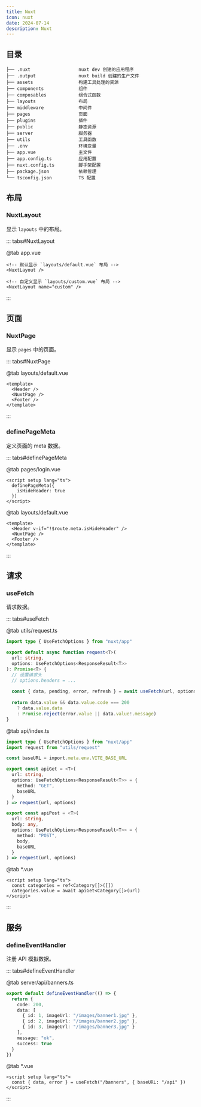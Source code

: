 ```yaml
---
title: Nuxt
icon: nuxt
date: 2024-07-14
description: Nuxt
---
```



## 目录

```
├── .nuxt                  nuxt dev 创建的应用程序
├── .output                nuxt build 创建的生产文件
├── assets                 构建工具处理的资源
├── components             组件
├── composables            组合式函数
├── layouts                布局
├── middleware             中间件
├── pages                  页面
├── plugins                插件
├── public                 静态资源
├── server                 服务器
├── utils                  工具函数
├── .env                   环境变量
├── app.vue                主文件
├── app.config.ts          应用配置
├── nuxt.config.ts         脚手架配置
├── package.json           依赖管理
└── tsconfig.json          TS 配置
```

## 布局

### NuxtLayout

显示 `layouts` 中的布局。

::: tabs#NuxtLayout

@tab <Vue /> app.vue

```vue
<!-- 默认显示 `layouts/default.vue` 布局 -->
<NuxtLayout />

<!-- 自定义显示 `layouts/custom.vue` 布局 -->
<NuxtLayout name="custom" />
```

:::

## 页面

### NuxtPage

显示 `pages` 中的页面。

::: tabs#NuxtPage

@tab <Vue /> layouts/default.vue

```vue
<template>
  <Header />
  <NuxtPage />
  <Footer />
</template>
```

:::

### definePageMeta

定义页面的 meta 数据。

::: tabs#definePageMeta

@tab <Vue /> pages/login.vue

```vue
<script setup lang="ts">
  definePageMeta({
    isHideHeader: true
  })
</script>
```

@tab <Vue /> layouts/default.vue

```vue
<template>
  <Header v-if="!$route.meta.isHideHeader" />
  <NuxtPage />
  <Footer />
</template>
```

:::

## 请求

### useFetch

请求数据。

::: tabs#useFetch

@tab <Ts /> utils/request.ts

```ts
import type { UseFetchOptions } from "nuxt/app"

export default async function request<T>(
  url: string,
  options: UseFetchOptions<ResponseResult<T>>
): Promise<T> {
  // 设置请求头
  // options.headers = ...
  
  const { data, pending, error, refresh } = await useFetch(url, options)
  
  return data.value && data.value.code === 200
    ? data.value.data
    : Promise.reject(error.value || data.value!.message)
}
```

@tab <Ts /> api/index.ts

```ts
import type { UseFetchOptions } from "nuxt/app"
import request from "utils/request"

const baseURL = import.meta.env.VITE_BASE_URL

export const apiGet = <T>(
  url: string,
  options: UseFetchOptions<ResponseResult<T>> = {
    method: "GET",
    baseURL
  }
) => request(url, options)

export const apiPost = <T>(
  url: string,
  body: any,
  options: UseFetchOptions<ResponseResult<T>> = {
    method: "POST",
    body,
    baseURL
  }
) => request(url, options)
```

@tab <Vue /> *.vue

```vue
<script setup lang="ts">
  const categories = ref<Category[]>([])
  categories.value = await apiGet<Category[]>(url)
</script>
```

:::

## 服务

### defineEventHandler

注册 API 模拟数据。

::: tabs#defineEventHandler

@tab <Ts /> server/api/banners.ts

```ts
export default defineEventHandler(() => {
  return {
    code: 200,
    data: [
      { id: 1, imageUrl: "/images/banner1.jpg" },
      { id: 2, imageUrl: "/images/banner2.jpg" },
      { id: 3, imageUrl: "/images/banner3.jpg" }
    ],
    message: "ok",
    success: true
  }
})
```

@tab <Vue /> *.vue

```vue
<script setup lang="ts">
  const { data, error } = useFetch("/banners", { baseURL: "/api" })
</script>
```

:::

